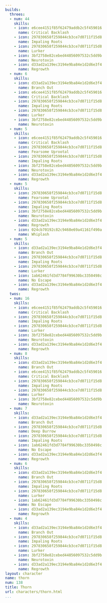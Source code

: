 ```yaml
---
builds:
  threes:
  - num: 44
    skills:
    - icon: e6cee4151f85f62479addb2c5f459016
      name: Critical Backlash
    - icon: 297830658f259844cb3ce7d0711f15d8
      name: Impaling Roots
    - icon: 297830658f259844cb3ce7d0711f15d8
      name: Lurker
    - icon: 3bf2758e82cebed44856097532c5dd9b
      name: Neurotoxin
    - icon: d33ad2a139ec3194e9ba84e1d2d6e3f4
      name: Regrowth
  - num: 6
    skills:
    - icon: d33ad2a139ec3194e9ba84e1d2d6e3f4
      name: Branch Out
    - icon: e6cee4151f85f62479addb2c5f459016
      name: Critical Backlash
    - icon: 297830658f259844cb3ce7d0711f15d8
      name: Impaling Roots
    - icon: 297830658f259844cb3ce7d0711f15d8
      name: Lurker
    - icon: 3bf2758e82cebed44856097532c5dd9b
      name: Neurotoxin
  - num: 5
    skills:
    - icon: e6cee4151f85f62479addb2c5f459016
      name: Critical Backlash
    - icon: 297830658f259844cb3ce7d0711f15d8
      name: Fearsome Uprootal
    - icon: 297830658f259844cb3ce7d0711f15d8
      name: Impaling Roots
    - icon: 3bf2758e82cebed44856097532c5dd9b
      name: Neurotoxin
    - icon: d33ad2a139ec3194e9ba84e1d2d6e3f4
      name: Regrowth
  - num: 5
    skills:
    - icon: 297830658f259844cb3ce7d0711f15d8
      name: Fearsome Uprootal
    - icon: 297830658f259844cb3ce7d0711f15d8
      name: Impaling Roots
    - icon: 3bf2758e82cebed44856097532c5dd9b
      name: Neurotoxin
    - icon: d33ad2a139ec3194e9ba84e1d2d6e3f4
      name: Regrowth
    - icon: 024cb70192c82c9468e69a41161f490a
      name: Whiplash
  - num: 5
    skills:
    - icon: d33ad2a139ec3194e9ba84e1d2d6e3f4
      name: Branch Out
    - icon: 297830658f259844cb3ce7d0711f15d8
      name: Impaling Roots
    - icon: 297830658f259844cb3ce7d0711f15d8
      name: Lurker
    - icon: 1ab62461fd3d7784f99630bc3350498c
      name: No Escape
    - icon: d33ad2a139ec3194e9ba84e1d2d6e3f4
      name: Regrowth
  twos:
  - num: 16
    skills:
    - icon: e6cee4151f85f62479addb2c5f459016
      name: Critical Backlash
    - icon: 297830658f259844cb3ce7d0711f15d8
      name: Impaling Roots
    - icon: 297830658f259844cb3ce7d0711f15d8
      name: Lurker
    - icon: 3bf2758e82cebed44856097532c5dd9b
      name: Neurotoxin
    - icon: d33ad2a139ec3194e9ba84e1d2d6e3f4
      name: Regrowth
  - num: 8
    skills:
    - icon: d33ad2a139ec3194e9ba84e1d2d6e3f4
      name: Branch Out
    - icon: e6cee4151f85f62479addb2c5f459016
      name: Critical Backlash
    - icon: 297830658f259844cb3ce7d0711f15d8
      name: Impaling Roots
    - icon: 297830658f259844cb3ce7d0711f15d8
      name: Lurker
    - icon: 3bf2758e82cebed44856097532c5dd9b
      name: Neurotoxin
  - num: 7
    skills:
    - icon: d33ad2a139ec3194e9ba84e1d2d6e3f4
      name: Branch Out
    - icon: 297830658f259844cb3ce7d0711f15d8
      name: Deep Burrow
    - icon: 297830658f259844cb3ce7d0711f15d8
      name: Impaling Roots
    - icon: 1ab62461fd3d7784f99630bc3350498c
      name: No Escape
    - icon: d33ad2a139ec3194e9ba84e1d2d6e3f4
      name: Regrowth
  - num: 6
    skills:
    - icon: d33ad2a139ec3194e9ba84e1d2d6e3f4
      name: Branch Out
    - icon: 297830658f259844cb3ce7d0711f15d8
      name: Impaling Roots
    - icon: 297830658f259844cb3ce7d0711f15d8
      name: Lurker
    - icon: 1ab62461fd3d7784f99630bc3350498c
      name: No Escape
    - icon: d33ad2a139ec3194e9ba84e1d2d6e3f4
      name: Regrowth
  - num: 4
    skills:
    - icon: d33ad2a139ec3194e9ba84e1d2d6e3f4
      name: Branch Out
    - icon: 297830658f259844cb3ce7d0711f15d8
      name: Impaling Roots
    - icon: 297830658f259844cb3ce7d0711f15d8
      name: Lurker
    - icon: 3bf2758e82cebed44856097532c5dd9b
      name: Neurotoxin
    - icon: d33ad2a139ec3194e9ba84e1d2d6e3f4
      name: Regrowth
layout: character
name: thorn
num: 138
title: Thorn
url: characters/thorn.html
...
```

